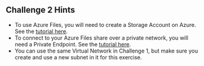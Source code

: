 ## Challenge 2 Hints
- To use Azure Files, you will need to create a Storage Account on Azure. See the [tutorial here](https://docs.microsoft.com/en-us/azure/storage/files/storage-how-to-create-file-share?tabs=azure-portal).
- To connect to your Azure Files share over a private network, you will need a Private Endpoint. See the [tutorial here](https://docs.microsoft.com/en-us/azure/storage/files/storage-files-networking-endpoints?tabs=azure-portal).
- You can use the same Virtual Network in Challenge 1, but make sure you create and use a new subnet in it for this exercise.